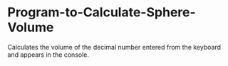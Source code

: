 # Program-to-Calculate-Sphere-Volume
Calculates the volume of the decimal number entered from the keyboard and appears in the console.
